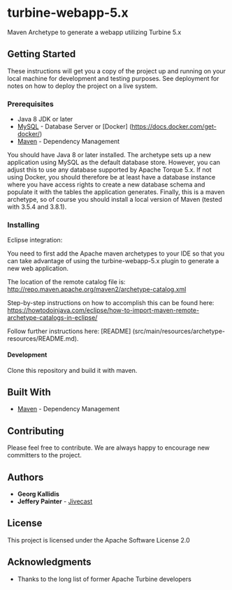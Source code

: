 # turbine-webapp-5.x

Maven Archetype to generate a webapp utilizing Turbine 5.x

## Getting Started

These instructions will get you a copy of the project up and running on your local machine for development and testing purposes. See deployment for notes on how to deploy the project on a live system.

### Prerequisites

* Java 8 JDK or later 
* [MySQL](https://www.mysql.com/) - Database Server or [Docker] (https://docs.docker.com/get-docker/)
* [Maven](https://maven.apache.org/) - Dependency Management

You should have Java 8 or later installed.  The archetype sets up a new application using MySQL as the default database store.  However, you can adjust this to use any database supported by Apache Torque 5.x. If not using Docker, you should therefore be at least have a database instance where you have access rights to create a new database schema and populate it with the tables the application generates.  Finally, this is a maven archetype, so of course you should install a local version of Maven (tested with 3.5.4 and 3.8.1). 


### Installing

Eclipse integration:

You need to first add the Apache maven archetypes to your IDE so that you can take advantage of using the turbine-webapp-5.x plugin to generate a new web application.

The location of the remote catalog file is: http://repo.maven.apache.org/maven2/archetype-catalog.xml 

Step-by-step instructions on how to accomplish this can be found here: https://howtodoinjava.com/eclipse/how-to-import-maven-remote-archetype-catalogs-in-eclipse/

Follow further instructions here: [README] (src/main/resources/archetype-resources/README.md).

#### Development

Clone this repository and build it with maven. 


## Built With

* [Maven](https://maven.apache.org/) - Dependency Management

## Contributing

Please feel free to contribute. We are always happy to encourage new committers to the project.


## Authors

* **Georg Kallidis** 
* **Jeffery Painter** -  [Jivecast](https://jivecast.com)

## License

This project is licensed under the Apache Software License 2.0

## Acknowledgments

* Thanks to the long list of former Apache Turbine developers